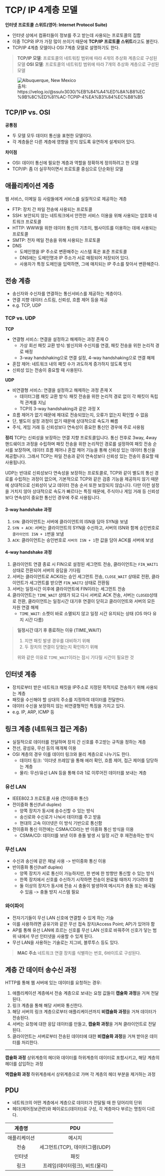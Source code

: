 # TCP/ IP 4계층 모델

**인터넷 프로토콜 스위트(영어: Internet Protocol Suite)**
- 인터넷 상에서 컴퓨터들이 정보를 주고 받는데 사용되는 프로토콜의 집합
- 이중 TCP와 IP가 가장 많이 쓰이기 때문에 **TCP/IP 프로토콜 스위트**라고도 불린다.
- TCP/IP 4계층 모델이나 OSI 7계층 모델로 설명하기도 한다.

> **TCP/IP 모델**: 프로토콜의 네트워킹 범위에 따라 4개의 추상화 계층으로 구성된 모델
> **OSI 모델**: 프로토콜의 네트워킹 범위에 따라 7개의 추상화 계층으로 구성된 모델


<figure>
    <img src="./image-1.png"
         alt="Albuquerque, New Mexico">
    <figcaption>출처: https://velog.io/@ssulv3030/%EB%84%A4%ED%8A%B8%EC%9B%8C%ED%81%AC-TCPIP-4%EA%B3%84%EC%B8%B5</figcaption>
</figure>

## **TCP/IP vs. OSI**

**공통점**
- 두 모델 모두 데이터 통신을 표현한 모델이다.
- 각 계층들은 다른 계층에 영향을 받지 않도록 유연하게 설계되어 있다.

**차이점**
- OSI: 데이터 통신에 필요한 계층과 역할을 정확하게 정의하려고 한 모델
- TCP/IP: 좀 더 실무적이면서 프로토콜 중심으로 단순화된 모델

## 애플리케이션 계층

웹 서비스, 이메일 등 사람들에게 서비스를 실질적으로 제공하는 계층
- FTP: 장치 간 파일 전송에 사용되는 프로토콜
- SSH: 보안되지 않는 네트워크에서 안전한 서비스 이용을 위해 사용되는 암호화 네트워크 프로토콜
- HTTP: WWW을 위한 데이터 통신의 기초이, 웹사이트를 이용하는 데에 사용되는 프로토콜
- SMTP: 전자 메일 전송을 위해 사용되는 프로토콜
- DNS
    - 도메인명을 IP 주소로 변환해주는 시스템 혹은 표준 프로토콜
    - DNS에는 도메인명과 IP 주소가 서로 매핑되어 저장되어 있다.
    - 사용자가 특정 도메인을 입력하면, 그에 매치되는 IP 주소를 찾아서 변환해준다.

## 전송 계층

- 송신자와 수신자를 연결하는 통신서비스를 제공하는 계층이다.
- 연결 지향 데이터 스트림, 신뢰성, 흐름 제어 등을 제공
- e.g. TCP, UDP

### TCP vs. UDP

**TCP**
- 연결형 서비스: 연결을 설정하고 해제하는 과정 존재 O
    - 가상 회선 패킷 교환 방식: 발신지와 수신지를 연결, 패킷 전송을 위한 논리적 경로 배정
    - 3-way handshaking으로 연결 설정, 4-way handshaking으로 연결 해제
- 혼잡 제어: 네트워크 내의 패킷 수가 과도하게 증가하지 않도록 방지
- 신뢰성 있는 전송이 중요할 때 사용된다.

**UDP**
- 비연결형 서비스: 연결을 설정하고 해제하는 과정 존재 X
    - 데이터그램 패킷 교환 방식: 패킷 전송을 위한 논리적 경로 없이 각 패킷이 독립적 관계를 지님
    - TCP의 3-way handshaking과 같은 과정 X
- 흐름 제어가 없기 때문에 제대로 전송되었는지, 오류가 없는지 확인할 수 없음
- 단, 별도이 설정 과정이 없기 때문에 상대적으로 속도가 빠름
- 주식, 게임 거래 등 신뢰성보다 연속성이 중요한 통신인 경우에 주로 사용됨


**정리**
TCP는 신뢰성을 보장하는 연결 지향 프로토콜입니다. 통신 전후로 3way, 4way 핸드쉐이크 과정을 수립하며 패킷 전송을 위한 논리적인 경로를 설정하여 패킷 전송 순서를 보장하며, 데이터 흐름 제어나 혼잡 제어 기능을 통해 신뢰성 있는 데이터 통신을 제공합니다. 그래서 TCP는 파일 전송과 같이 연속성보다 신뢰성 있는 전송이 중요할 때 사용됩니다.

UDP는 반대로 신뢰성보다 연속성을 보장하는 프로토콜로, TCP와 같이 별도의 통신 경로를 수립하는 과정이 없으며, 기본적으로 TCP와 같은 검증 기능을 제공하지 않기 때문에 상대적으로 신뢰성이 낮고 데이터 전송 순서 또한 보장되지 않습니다. 다만 이런 설정을 거치지 않아 상대적으로 속도가 빠르다는 특징 때문에, 주식이나 게임 거래 등 신뢰성보다 연속성이 중요한 통신인 경우에 주로 사용됩니다.

#### 3-way handshake 과정

1. `SYN`: 클라이언트는 서버에 클라이언트의 ISN을 담아 SYN을 보냄
2. `SYN + ACK`: 서버는 클라이언트의 SYN을 수신하고, 서버의 ISN와 함께 승인번호로 `클라이언트 ISN + 1`번을 보냄
3. `ACK`: 클라이언트는 승인번호로 `서버의 ISN + 1`한 값을 담아 ACK를 서버에 보냄

#### 4-way handshake 과정

1. 클라이언트 연결 종료 시 FIN으로 설정된 세그먼트 전송, 클라이언트는 `FIN_WAIT1` 상태로 전환되어 서버의 응답을 기다림
2. 서버는 클라이언트로 ACK라는 승인 세그먼트 전송, `CLOSE_WAIT` 상태로 전환, 클라이언트가 세그먼트를 받으면 `FIN_WAIT2` 상태로 전환됨
3. 서버는 일정시간 이후에 클라이언트에 FIN이라는 세그먼트 전송
4. 클라이언트는 `TIME_WAIT` 상태가 되고 다시 서버로 ACK 전송, 서버는 `CLOSED`상태로 전환, 클라이언트는 일정시간 대기후 연결이 닫히고 클라이언트와 서버의 모든 자원 연결 해제
    - `TIME_WAIT`: 소켓이 바로 소멸되지 않고 일정 시간 유지되는 상태 (OS 마다 유지 시간 다름)

> **일정시간 대기 후 종료하는 이유 (TIME_WAIT)**
> 1. 지연 패킷 발생 경우를 대비하기 위해
> 2. 두 장치의 연결이 닫혔는지 확인하기 위해
> 
> 위와 같은 이유로 `TIME_WAIT`이라는 잠시 기다릴 시간이 필요한 것

## 인터넷 계층

- 장치로부터 받은 네트워크 패킷을 IP주소로 지정된 목적지로 전송하기 위해 사용되는 계층
- 패킷을 수신해야 할 상대의 주소를 지정하여 데이터를 전달한다.
- 데이터 수신을 보장하지 않는 비연결형적인 특징을 가지고 있다.
- e.g. IP, ARP, ICMP 등

## 링크 계층 (네트워크 접근 계층)

- 실질적으로 데이터를 전달하며 장치 간 신호를 주고받는 규칙을 정하는 계층
- 전선, 광섬유, 무선 등의 매개체 이용
- OSI 계층의 경우 이를 데이터 링크와 물리 계층으로 나누기도 한다.
    - 데이터 링크: '이더넷 프레임'을 통해 에러 확인, 흐름 제어, 접근 제어를 담당하는 계층
    - 물리: 무선/유선 LAN 등을 통해 0과 1로 이루어진 데이터를 보내는 계층

### 유선 LAN 

- IEEE802.3 프로토콜 사용 (전이중화 통신)
- 전이중화 통신(full duplex)
    - 양쪽 장치가 동시에 송수신할 수 있는 방식
    - 송신로와 수신로가 나눠서 데이터를 주고 받음
    - 현대의 고속 이더넷은 이 방식 기반으로 통신함
- 전이중화 통신 이전에는 CSMA/CD라는 반 이중화 통신 방식을 이용
    - CSMA/CD: 데이터를 보낸 이후 충돌 발생 시 일정 시간 후 재전송하는 방식

### 무선 LAN

- 수신과 송신에 같은 채널 사용 -> 반이중화 통신 이용
- 반이중화 통신(half duplex)
    - 양쪽 장치가 서로 통신이 가능하지만, 한 번에 한 방향만 통신할 수 있는 방식
    - 한쪽 장치에서 신호를 수신하기 시작하면 전송이 완료될 때까지 기다려야 함
    - 둘 이상의 장치가 동시에 전송 시 충돌이 발생하여 메시지가 충돌 또는 왜곡될 수 있음 -> 충돌 방지 시스템 필요

### 와이파이

- 전자기기들이 무선 LAN 신호에 연결할 수 있게 하는 기술
- 이를 사용하려면 공유기와 같은 무선 접속 장치(Access Point; AP)가 있어야 함
- AP를 통해 유선 LAN에 흐르는 신호를 무선 LAN 신호로 바꿔주어 신호가 닿는 범위 내에서 무선 인터넷을 사용할 수 있게 된다.
- 무선 LAN을 사용하는 기술로는 지그비, 블루투스 등도 있다.

> **MAC 주소**
> 네트워크 연결 장치를 식별하는 번호, 6바이트로 구성된다.

## 계층 간 데이터 송수신 과정

HTTP를 통해 웹 서버에 있는 데이터를 요청하는 경우:

1. 애플리케이션 계층에서 전송 계층으로 보내는 요청 값들이 **캡술화 과정**을 거쳐 전달된다.
2. 링크 계층을 통해 해당 서버와 통신한다.
3. 해당 서버의 링크 계층으로부터 애플리케이션까지 **비캡슐화 과정**을 거쳐 데이터가 전송된다.
3. 서버는 요청에 대한 응답 데이터를 만들고, **캡슐화 과정**을 거쳐 클라이언트로 전달된다.
4. 클라이언트는 서버로부터 전송된 데이터에 대한 **비캡슐화 과정**을 거쳐 받아온 데이터를 처리한다.

---

**캡슐화 과정**
상위계층의 헤더와 데이터를 하위계층의 데이터로 포함시키고, 해당 계층의 헤더를 삽입하는 과정

**역캡슐화 과정**
하위계층에서 상위계층으로 가며 각 계층의 헤더 부분을 제거하는 과정

## PDU

- 네트워크의 어떤 계층에서 계층으로 데이터가 전달될 때 한 덩어리의 단위
- 헤더(제어정보관련)와 페이로드(데이터)로 구성, 각 계층마다 부르는 명칭이 다르다.

| 계층명 | PDU |
| :---: | :---: |
| 애플리케이션 | 메시지 |
| 전송 | 세그먼트(TCP), 데이터그램(UDP) |
| 인터넷 | 패킷 |
| 링크 | 프레임(데이터링크), 비트(물리) |
